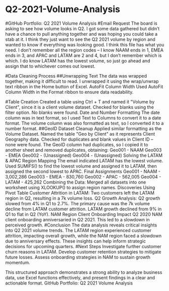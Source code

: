 # Q2-2021-Volume-Analysis
#GitHub Portfolio: Q2 2021 Volume Analysis
#Email Request
The board is asking to see how volume looks in Q2. I got some data gathered but didn’t have a chance to pull anything together and was hoping you could take a stab at it.
I think they just want to see the Q2 2021 volume by region and wanted to know if everything was looking good. I think this file has what you need. I don’t remember all the region codes – I know NAAM ends in 1, EMEA ends in 3, and APAC and LATAM are 2 and 4, but I don’t remember which is which. I do know LATAM has the lowest volume, so just go ahead and assign that to whichever comes out lowest.

#Data Cleaning Process
##Unwrapping Text
The data was wrapped together, making it difficult to read. I unwrapped it using the wrap/unwrap text ribbon in the Home button of Excel.
AutoFit Column Width
Used AutoFit Column Width in the Format ribbon to ensure data readability.

#Table Creation
Created a table using Ctrl + T and named it "Volume by Client", since it is a client volume dataset.
Checked for blanks using the filter option. No blanks were found.
Date and Number Formatting
The date column was in text format, so I used Text to Columns to convert it to a date format.
The volume column was also formatted as text, so I converted it to a number format.
##GeoID Dataset Cleanup
Applied similar formatting as the Volume Dataset.
Named the table "Geo by Client" as it represents Client Geography data.
Checked for duplicates and blank values in Client ID – none were found.
The GeoID column had duplicates, so I copied it to another sheet and removed duplicates, obtaining:
Geo001 - NAAM
Geo003 - EMEA
Geo002 - (Unassigned)
Geo004 - (Unassigned)
Solving the LATAM & APAC Region Mapping
The email indicated LATAM has the lowest volume.
Used SUMIFS() to find the lowest volume and assigned it to LATAM, then assigned the second lowest to APAC.
Final Assignments
Geo001 - NAAM - 3,002,286
Geo003 - EMEA - 830,760
Geo002 - APAC - 562,005
Geo004 - LATAM - 425,262
Combining the Data: Merged all datasets into one worksheet using XLOOKUP() to assign region names.
Discoveries Using Pivot Table
Customer Attrition in LATAM: Two customers left the LATAM region in Q2, resulting in a 7k volume loss.
Q2 Growth Analysis: Q2 growth slowed from 4% in Q1 to 2.7%. The primary cause was the 7k volume decline from LATAM customer attrition. LATAM growth declined from 9% in Q1 to flat in Q2 (YoY). NAM Region Client Onboarding Impact Q2 2020 NAM client onboarding anniversaried in Q2 2021. This led to a slowdown in perceived growth.
#Conclusion
The data analysis reveals critical insights into Q2 2021 volume trends. The LATAM region experienced customer attrition, impacting overall growth, while the NAM region faced a slowdown due to anniversary effects. These insights can help inform strategic decisions for upcoming quarters.
#Next Steps
Investigate further customer churn reasons in LATAM.
Develop customer retention strategies to mitigate future losses.
Assess onboarding strategies in NAM to sustain growth momentum.

This structured approach demonstrates a strong ability to analyze business data, use Excel functions effectively, and present findings in a clear and actionable format. GitHub Portfolio: Q2 2021 Volume Analysis

